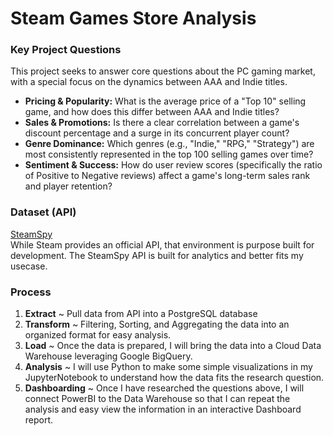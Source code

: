 # Steam Games Store Analysis

### Key Project Questions

This project seeks to answer core questions about the PC gaming market, with a special focus on the dynamics between AAA and Indie titles.

- **Pricing & Popularity:** What is the average price of a "Top 10" selling game, and how does this differ between AAA and Indie titles?
- **Sales & Promotions:** Is there a clear correlation between a game's discount percentage and a surge in its concurrent player count?
- **Genre Dominance:** Which genres (e.g., "Indie," "RPG," "Strategy") are most consistently represented in the top 100 selling games over time?
- **Sentiment & Success:** How do user review scores (specifically the ratio of Positive to Negative reviews) affect a game's long-term sales rank and player retention?

### Dataset (API)
[SteamSpy](https://steamspy.com/api.php)\
While Steam provides an official API, that environment is purpose built for development. The SteamSpy API is built for analytics and better fits my usecase.

### Process
1. **Extract** ~ Pull data from API into a PostgreSQL database
2. **Transform** ~ Filtering, Sorting, and Aggregating the data into an organized format for easy analysis.
3. **Load** ~ Once the data is prepared, I will bring the data into a Cloud Data Warehouse leveraging Google BigQuery.
4. **Analysis** ~ I will use Python to make some simple visualizations in my JupyterNotebook to understand how the data fits the research question.
5. **Dashboarding** ~ Once I have researched the questions above, I will connect PowerBI to the Data Warehouse so that I can repeat the analysis and easy view the information in an interactive Dashboard report.

